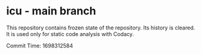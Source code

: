 # icu - main branch

This repository contains frozen state of the repository.
Its history is cleared. It is used only for static code
analysis with Codacy.

Commit Time: 1698312584